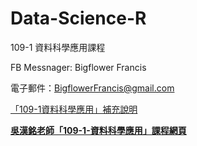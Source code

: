 # Data-Science-R
109-1 資料科學應用課程 

FB Messnager: Bigflower Francis

電子郵件：BigflowerFrancis@gmail.com


[「109-1資料科學應用」補充說明](https://colab.research.google.com/drive/1nxvV34uin5uUV4GW66aQ5u9JtNWtsz93?usp=sharing)


[**吳漢銘老師「109-1-資料科學應用」課程網頁**](http://www.hmwu.idv.tw/web/SHU/)



